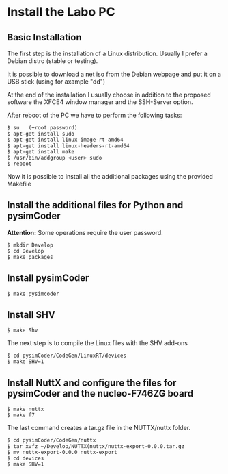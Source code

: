 # Install the Labo PC

## Basic Installation

The first step is the installation of a Linux distribution. Usually I prefer a Debian distro (stable or testing).

It is possible to download a net iso from the Debian webpage and put it on a USB stick (using for axample "dd")

At the end of the installation I usually choose in addition to the proposed software the XFCE4 window manager and the SSH-Server option.

After reboot of the PC we have to perform the following tasks:

```
$ su   (+root password)
$ apt-get install sudo
$ apt-get install linux-image-rt-amd64
$ apt-get install linux-headers-rt-amd64
$ apt-get install make
$ /usr/bin/addgroup <user> sudo
$ reboot
```

Now it is possible to install all the additional packages using the provided Makefile

## Install the additional files for Python and pysimCoder

**Attention:** Some operations require the user password.

```
$ mkdir Develop
$ cd Develop
$ make packages
```

## Install pysimCoder

```
$ make pysimcoder
```

## Install SHV

```
$ make Shv
```

The next step is to compile the Linux files with the SHV add-ons

```
$ cd pysimCoder/CodeGen/LinuxRT/devices
$ make SHV=1
```

## Install NuttX and configure the files for pysimCoder and the nucleo-F746ZG board

```
$ make nuttx
$ make f7
```

The last command creates a tar.gz file in the NUTTX/nuttx folder.

```
$ cd pysimCoder/CodeGen/nuttx
$ tar xvfz ~/Develop/NUTTX(nuttx/nuttx-export-0.0.0.tar.gz
$ mv nuttx-export-0.0.0 nuttx-export
$ cd devices
$ make SHV=1
```






